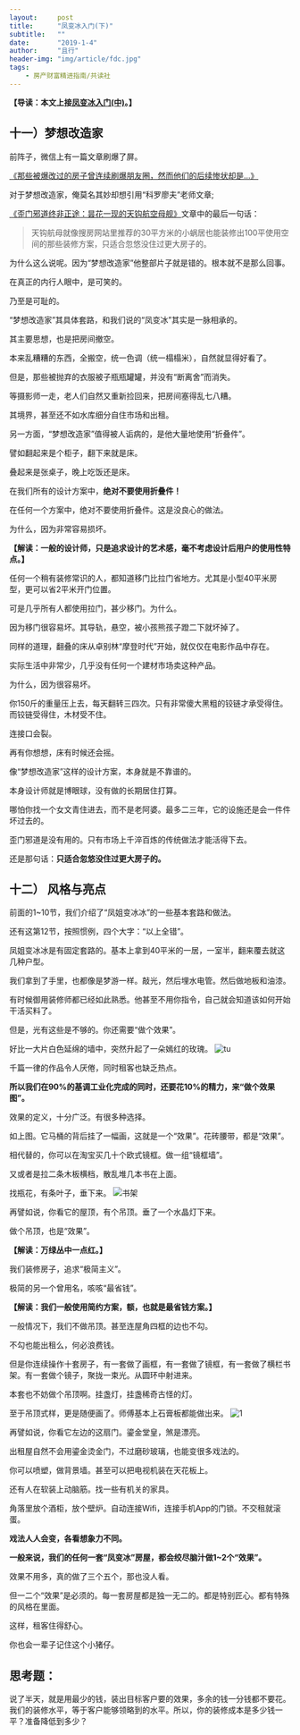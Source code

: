 ```yaml
---
layout:     post
title:      "凤变冰入门(下)"
subtitle:   ""
date:       "2019-1-4"
author:     "且行"
header-img: "img/article/fdc.jpg"
tags:
    - 房产财富精进指南/共读社
---
```


**【导读：本文上接[凤变冰入门(中)](/2019/01/04/gds033/)。】**

## 十一）梦想改造家

前阵子，微信上有一篇文章刷爆了屏。

[《那些被爆改过的房子曾连续刷爆朋友圈，然而他们的后续惨状却是...》](https://mp.weixin.qq.com/s?__biz=MzI1ODAyNjcxMw==&mid=2651717523&idx=1&sn=81201a4bcd8340d81837e86a99fce15f&chksm=f1f72225c680ab33cb7e959111c52eca4cb893496350fab27ff87173ebf9d46d8f6bcc02014a&mpshare=1&scene=1&srcid=0927e3IJXRGye1ihP86p1r5o#rd)

对于梦想改造家，俺莫名其妙却想引用“科罗廖夫”老师文章;

[《歪门邪道终非正途：昙花一现的天钩航空母舰》](http://www.toutiao.com/a5231994971)文章中的最后一句话：

> 天钩航母就像搜房网站里推荐的30平方米的小蜗居也能装修出100平使用空间的那些装修方案，只适合忽悠没住过更大房子的。

为什么这么说呢。因为“梦想改造家”他整部片子就是错的。根本就不是那么回事。

在真正的内行人眼中，是可笑的。

乃至是可耻的。

“梦想改造家”其具体套路，和我们说的“凤变冰”其实是一脉相承的。

其主要思想，也是把房间撤空。

本来乱糟糟的东西，全搬空，统一色调（统一榻榻米），自然就显得好看了。

但是，那些被抛弃的衣服被子瓶瓶罐罐，并没有“断离舍”而消失。

等摄影师一走，老人们自然又重新捡回来，把房间塞得乱七八糟。

其境界，甚至还不如水库细分自住市场和出租。

另一方面，“梦想改造家”值得被人诟病的，是他大量地使用“折叠件”。

譬如翻起来是个柜子，翻下来就是床。

叠起来是张桌子，晚上吃饭还是床。

在我们所有的设计方案中，**绝对不要使用折叠件！**

在任何一个方案中，绝对不要使用折叠件。这是没良心的做法。

为什么，因为非常容易损坏。

**【解读：一般的设计师，只是追求设计的艺术感，毫不考虑设计后用户的使用性特点。】**

任何一个稍有装修常识的人，都知道移门比拉门省地方。尤其是小型40平米房型，更可以省2平米开门位置。

可是几乎所有人都使用拉门，甚少移门。为什么。

因为移门很容易坏。其导轨，悬空，被小孩熊孩子蹬二下就坏掉了。

同样的道理，翻叠的床从卓别林“摩登时代”开始，就仅仅在电影作品中存在。

实际生活中非常少，几乎没有任何一个建材市场卖这种产品。

为什么，因为很容易坏。

你150斤的重量压上去，每天翻转三四次。只有非常傻大黑粗的铰链才承受得住。而铰链受得住，木材受不住。

连接口会裂。

再有你想想，床有时候还会摇。

像“梦想改造家”这样的设计方案，本身就是不靠谱的。

本身设计师就是博眼球，没有做的长期居住打算。

哪怕你找一个女文青住进去，而不是老阿婆。最多二三年，它的设施还是会一件件坏过去的。

歪门邪道是没有用的。只有市场上千淬百炼的传统做法才能活得下去。

还是那句话：**只适合忽悠没住过更大房子的。**

## 十二） 风格与亮点

前面的1~10节，我们介绍了“凤姐变冰冰”的一些基本套路和做法。

还有这第12节，按照惯例，四个大字：“以上全错”。

凤姐变冰冰是有固定套路的。基本上拿到40平米的一居，一室半，翻来覆去就这几种户型。

我们拿到了手里，也都像是梦游一样。敲光，然后埋水电管。然后做地板和油漆。

有时候御用装修师都已经如此熟悉。他甚至不用你指令，自己就会知道该如何开始干活买料了。

但是，光有这些是不够的。你还需要“做个效果”。

好比一大片白色延绵的墙中，突然升起了一朵嫣红的玫瑰。 ![tu](http://upload-images.jianshu.io/upload_images/3836857-fb642f442ec15295.jpg?imageMogr2/auto-orient/strip%7CimageView2/2/w/1240)

千篇一律的作品令人厌倦，同时租客也缺乏热点。

**所以我们在90%的基调工业化完成的同时，还要花10%的精力，来“做个效果图”。**

效果的定义，十分广泛。有很多种选择。

如上图。它马桶的背后挂了一幅画，这就是一个“效果”。花砖腰带，都是“效果”。

相代替的，你可以在淘宝买几十个欧式镜框。做一组“镜框墙”。

又或者是拉二条木板横档，散乱堆几本书在上面。

找瓶花，有条叶子，垂下来。 ![书架](http://upload-images.jianshu.io/upload_images/3836857-aaf731f3590def5a.jpg?imageMogr2/auto-orient/strip%7CimageView2/2/w/1240)

再譬如说，你看它的屋顶，有个吊顶。垂了一个水晶灯下来。

做个吊顶，也是“效果”。

**【解读：万绿丛中一点红。】**

我们装修房子，追求“极简主义”。

极简的另一个曾用名，咳咳“最省钱”。

**【解读：我们一般使用简约方案，额，也就是最省钱方案。】**

一般情况下，我们不做吊顶。甚至连屋角四框的边也不勾。

不勾也能出租么，何必浪费钱。

但是你连续操作十套房子，有一套做了画框，有一套做了镜框，有一套做了横栏书架。有一套做个镜子，聚拢一束光。从圆环中射进来。

本套也不妨做个吊顶啊。挂盏灯，挂盏稀奇古怪的灯。

至于吊顶式样，更是随便画了。师傅基本上石膏板都能做出来。 ![1](http://upload-images.jianshu.io/upload_images/3836857-0c21c411ef2b11bb.jpg?imageMogr2/auto-orient/strip%7CimageView2/2/w/1240)

再譬如说，你看它左边的这扇门。鎏金堂皇，煞是漂亮。

出租屋自然不会用鎏金烫金门，不过磨砂玻璃，也能变很多戏法的。

你可以喷塑，做背景墙。甚至可以把电视机装在天花板上。

还有人在软装上动脑筋。找一些有机关的家具。

角落里放个酒柜，放个壁炉。自动连接Wifi，连接手机App的门锁。不交租就滚蛋。

**戏法人人会变，各看想象力不同。**

**一般来说，我们的任何一套“凤变冰”房屋，都会绞尽脑汁做1~2个“效果”。**

效果不用多，真的做了三个五个，那也没人看。

但一二个“效果”是必须的。每一套房屋都是独一无二的。都是特别匠心。都有特殊的风格在里面。

这样，租客住得舒心。

你也会一辈子记住这个小猪仔。

## 思考题：

说了半天，就是用最少的钱，装出目标客户要的效果，多余的钱一分钱都不要花。我们的装修水平，等于客户能够领略到的水平。所以，你的装修成本是多少钱一平？准备降低到多少？



